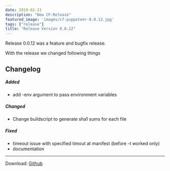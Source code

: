 ```yaml
---
date: 2019-02-21
description: "New CF-Release"
featured_image: 'images/cf-puppeteer-0.0.12.jpg'
tags: ["release"]
title: "Release Version 0.0.12"
---
```


Release 0.0.12 was a feature and bugfix release. 

With the release we changed following things

## Changelog

##### Added
- add -env argument to pass environment variables 

##### Changed
- Change buildscript to generate sha1 sums for each file

##### Fixed
- timeout issue with specified timout at manifest (before -t worked only)
- documentation


---

Download:
[Github](https://github.com/HappyTobi/cf-puppeteer/releases/tag/0.0.12)
